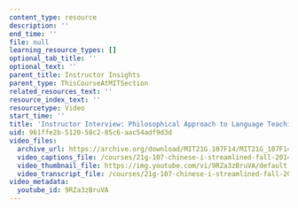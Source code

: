 ```yaml
---
content_type: resource
description: ''
end_time: ''
file: null
learning_resource_types: []
optional_tab_title: ''
optional_text: ''
parent_title: Instructor Insights
parent_type: ThisCourseAtMITSection
related_resources_text: ''
resource_index_text: ''
resourcetype: Video
start_time: ''
title: 'Instructor Interview: Philosophical Approach to Language Teaching'
uid: 961ffe2b-5120-58c2-85c6-aac54adf9d3d
video_files:
  archive_url: https://archive.org/download/MIT21G.107F14/MIT21G_107F14_PhilosophicalApproach_300k.mp4
  video_captions_file: /courses/21g-107-chinese-i-streamlined-fall-2014/78ecf57fa0b7563bbe0bb566a70ff131_9RZa3zBruVA.vtt
  video_thumbnail_file: https://img.youtube.com/vi/9RZa3zBruVA/default.jpg
  video_transcript_file: /courses/21g-107-chinese-i-streamlined-fall-2014/f10f486e29a59703a0acbeb5b35943bb_9RZa3zBruVA.pdf
video_metadata:
  youtube_id: 9RZa3zBruVA
---
```


